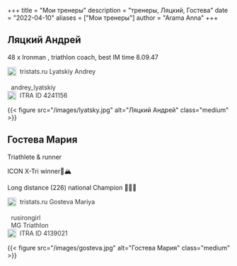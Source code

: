 +++
title = "Мои тренеры"
description = "тренеры, Ляцкий, Гостева"
date = "2022-04-10"
aliases = ["Мои тренеры"]
author = "Arama Anna"
+++


## Ляцкий Андрей

48 x Ironman , triathlon coach, best IM time 8.09.47

<a href="https://tristats.ru/rus/profile/lyatskiy-andrey" target="_blank" style="text-decoration: none; color: #333; display: flex; align-items: center;">
  <span style="display: inline-block; width: 20px; height: 20px; margin-right: 8px;">
    <img src="https://tristats.ru/images/favicon-32x32.png" alt="tristats.ru Icon" style="width: 100%; height: 100%; object-fit: contain; pointer-events: none;">
  </span>
  tristats.ru  Lyatskiy Andrey
</a>

<br>

<a href="https://www.instagram.com/andrey_lyatskiy" target="_blank" style="text-decoration: none; color: #333; transition: color 0.3s;" >
  <i class="fa-brands fa-instagram" style="font-size: 20px; color: #0088cc; margin-right: 8px"></i>
  andrey_lyatskiy
</a>

<br>

<a href="https://itra.run/api/RunnerSpace/GetRunnerSpace?runnerString=HmGG11znYUiT6miPOBvvKg%3D%3D" target="_blank" style="text-decoration: none; color: #333; display: flex; align-items: center;">
  <span style="display: inline-block; width: 20px; height: 20px; margin-right: 8px;">
    <img src="https://itra.run/images/icons/symbol-ITRA.png" alt="ITRA Icon" style="width: 100%; height: 100%; object-fit: contain; pointer-events: none;">
  </span>
  ITRA ID 4241156
</a>


{{< figure src="/images/lyatsky.jpg" alt="Ляцкий Андрей" class="medium" >}}

## Гостева Мария



Triathlete & runner

ICON X-Tri winner🥇🏔️

Long distance (226) national Champion 🥇🥈🥇



<a href="https://tristats.ru/rus/profile/gosteva-mariya" target="_blank" style="text-decoration: none; color: #333; display: flex; align-items: center;">
  <span style="display: inline-block; width: 20px; height: 20px; margin-right: 8px;">
    <img src="https://tristats.ru/images/favicon-32x32.png" alt="tristats.ru Icon" style="width: 100%; height: 100%; object-fit: contain; pointer-events: none;">
  </span>
  tristats.ru Gosteva Mariya
</a>

<br>

<a href="https://www.instagram.com/rusirongirl" target="_blank" style="text-decoration: none; color: #333; transition: color 0.3s;" >
  <i class="fa-brands fa-instagram" style="font-size: 20px; color: #0088cc; margin-right: 8px"></i>
  rusirongirl
</a>

<br>

<a href="https://t.me/mgtriathlon" target="_blank" style="text-decoration: none; color: #333; transition: color 0.3s;">
  <i class="fa-brands fa-telegram" style="font-size: 20px; color: #0088cc; margin-right: 8px;"></i>
  MG Triathlon
</a>

<br>

<a href="https://itra.run/api/RunnerSpace/GetRunnerSpace?runnerString=wCHjT3bactu1%2FSfy950qeQ%3D%3D" target="_blank" style="text-decoration: none; color: #333; display: flex; align-items: center;">
  <span style="display: inline-block; width: 20px; height: 20px; margin-right: 8px;">
    <img src="https://itra.run/images/icons/symbol-ITRA.png" alt="ITRA Icon" style="width: 100%; height: 100%; object-fit: contain; pointer-events: none;">
  </span>
  ITRA ID 4139021
</a>

{{< figure src="/images/gosteva.jpg" alt="Гостева Мария" class="medium" >}}